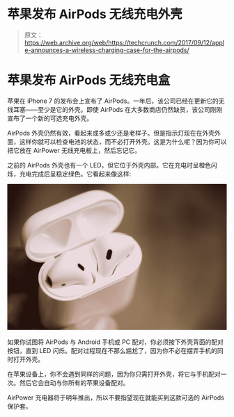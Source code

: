 # 苹果发布 AirPods 无线充电外壳

> 原文：<https://web.archive.org/web/https://techcrunch.com/2017/09/12/apple-announces-a-wireless-charging-case-for-the-airpods/>

# 苹果发布 AirPods 无线充电盒

苹果在 iPhone 7 的发布会上宣布了 AirPods。一年后，该公司已经在更新它的无线耳塞——至少是它的外壳。即使 AirPods 在大多数商店仍然缺货，该公司刚刚宣布了一个新的可选充电外壳。

AirPods 外壳仍然有效，看起来或多或少还是老样子。但是指示灯现在在外壳外面，这样你就可以检查电池的状态，而不必打开外壳。这是为什么呢？因为你可以把它放在 AirPower 无线充电板上，然后忘记它。

之前的 AirPods 外壳也有一个 LED，但它位于外壳内部。它在充电时呈橙色闪烁，充电完成后呈稳定绿色。它看起来像这样:

![](img/318d7084a08f79cbde3915934fae436e.png)

如果你试图将 AirPods 与 Android 手机或 PC 配对，你必须按下外壳背面的配对按钮，直到 LED 闪烁。配对过程现在不那么尴尬了，因为你不必在摆弄手机的同时打开外壳。

在苹果设备上，你不会遇到同样的问题，因为你只需打开外壳，将它与手机配对一次。然后它会自动与你所有的苹果设备配对。

AirPower 充电器将于明年推出，所以不要指望现在就能买到这款可选的 AirPods 保护套。
